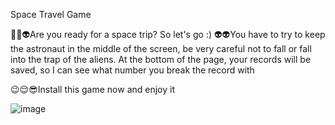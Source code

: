 Space Travel Game

🚀🤩👽Are you ready for a space trip?
So let's go :)
👽👽You have to try to keep the astronaut in the middle of the screen, be very careful not to fall or fall into the trap of the aliens.
At the bottom of the page, your records will be saved, so I can see what number you break the record with

😉😌😎Install this game now and enjoy it

![image](https://github.com/amirrezahaqi/firebase_test/assets/88787993/fbd45120-72e8-4a23-bee0-ecd6bfae29be)

